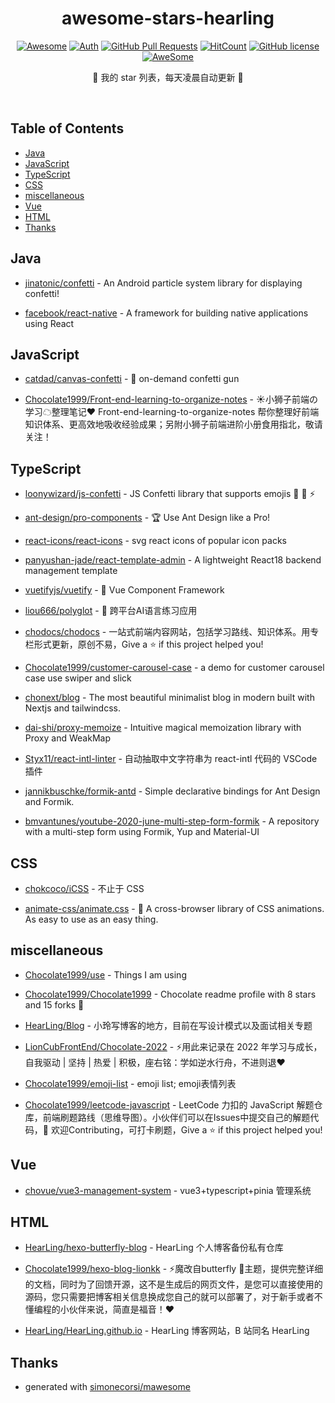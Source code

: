 <div align="center">

# awesome-stars-hearling

[![Awesome](https://awesome.re/badge.svg)](https://awesome.re)
[![Auth](https://img.shields.io/badge/Auth-HearLing-ff69b4?logo=github)](https://github.com/HearLing)
[![GitHub Pull
Requests](https://img.shields.io/github/stars/HearLing/awesome-stars-HearLing?logo=Undertale)](https://github.com/HearLing/awesome-stars-hearling/stargazers)
[![HitCount](https://views.whatilearened.today/views/github/HearLing/awesome-stars-HearLing.svg)](https://github.com/HearLing/awesome-stars-HearLing)
[![GitHub
license](https://img.shields.io/github/license/HearLing/awesome-stars-hearling)](https://github.com/HearLing/awesome-stars-hearling/blob/main/LICENSE)
[![AweSome](https://img.shields.io/badge/Awesome-hearLing-c780fa?logo=Awesome-Lists)](https://github.com/HearLing/awesome-stars-hearling#readme)

🤩 我的 star 列表，每天凌晨自动更新 🤩

</div><br>

## Table of Contents

*   [Java](#java)
*   [JavaScript](#javascript)
*   [TypeScript](#typescript)
*   [CSS](#css)
*   [miscellaneous](#miscellaneous)
*   [Vue](#vue)
*   [HTML](#html)
*   [Thanks](#thanks)

## Java

*   [jinatonic/confetti](https://github.com/jinatonic/confetti) - An Android particle system library for displaying confetti!

*   [facebook/react-native](https://github.com/facebook/react-native) - A framework for building native applications using React

## JavaScript

*   [catdad/canvas-confetti](https://github.com/catdad/canvas-confetti) - 🎉 on-demand confetti gun

*   [Chocolate1999/Front-end-learning-to-organize-notes](https://github.com/Chocolate1999/Front-end-learning-to-organize-notes) - ☀小狮子前端の学习☁整理笔记❤   Front-end-learning-to-organize-notes 帮你整理好前端知识体系、更高效地吸收经验成果；另附小狮子前端进阶小册食用指北，敬请关注！

## TypeScript

*   [loonywizard/js-confetti](https://github.com/loonywizard/js-confetti) - JS Confetti library that supports emojis 🦄 🎉 ⚡️

*   [ant-design/pro-components](https://github.com/ant-design/pro-components) - 🏆 Use Ant Design like a Pro!

*   [react-icons/react-icons](https://github.com/react-icons/react-icons) - svg react icons of popular icon packs

*   [panyushan-jade/react-template-admin](https://github.com/panyushan-jade/react-template-admin) - A lightweight React18 backend management template

*   [vuetifyjs/vuetify](https://github.com/vuetifyjs/vuetify) - 🐉 Vue Component Framework

*   [liou666/polyglot](https://github.com/liou666/polyglot) - 🤖️ 跨平台AI语言练习应用

*   [chodocs/chodocs](https://github.com/chodocs/chodocs) - 一站式前端内容网站，包括学习路线、知识体系。用专栏形式更新，原创不易，Give a ⭐️ if this project helped you!

*   [Chocolate1999/customer-carousel-case](https://github.com/Chocolate1999/customer-carousel-case) - a demo for customer carousel case  use swiper and slick

*   [chonext/blog](https://github.com/chonext/blog) - The most beautiful minimalist blog in modern built with Nextjs and tailwindcss.

*   [dai-shi/proxy-memoize](https://github.com/dai-shi/proxy-memoize) - Intuitive magical memoization library with Proxy and WeakMap

*   [Styx11/react-intl-linter](https://github.com/Styx11/react-intl-linter) - 自动抽取中文字符串为 react-intl 代码的 VSCode 插件

*   [jannikbuschke/formik-antd](https://github.com/jannikbuschke/formik-antd) - Simple declarative bindings for Ant Design and Formik.

*   [bmvantunes/youtube-2020-june-multi-step-form-formik](https://github.com/bmvantunes/youtube-2020-june-multi-step-form-formik) - A repository with a multi-step form using Formik, Yup and Material-UI

## CSS

*   [chokcoco/iCSS](https://github.com/chokcoco/iCSS) - 不止于 CSS

*   [animate-css/animate.css](https://github.com/animate-css/animate.css) - 🍿 A cross-browser library of CSS animations. As easy to use as an easy thing.

## miscellaneous

*   [Chocolate1999/use](https://github.com/Chocolate1999/use) - Things I am using

*   [Chocolate1999/Chocolate1999](https://github.com/Chocolate1999/Chocolate1999) - Chocolate readme profile with 8 stars and 15 forks 🌟

*   [HearLing/Blog](https://github.com/HearLing/Blog) - 小玲写博客的地方，目前在写设计模式以及面试相关专题

*   [LionCubFrontEnd/Chocolate-2022](https://github.com/LionCubFrontEnd/Chocolate-2022) - ⚡用此来记录在 2022 年学习与成长，自我驱动 | 坚持 | 热爱 | 积极，座右铭：学如逆水行舟，不进则退❤️

*   [Chocolate1999/emoji-list](https://github.com/Chocolate1999/emoji-list) - emoji list; emoji表情列表

*   [Chocolate1999/leetcode-javascript](https://github.com/Chocolate1999/leetcode-javascript) - LeetCode 力扣的 JavaScript 解题仓库，前端刷题路线（思维导图）。小伙伴们可以在Issues中提交自己的解题代码，🤝 欢迎Contributing，可打卡刷题，Give a ⭐️ if this project helped you!

## Vue

*   [chovue/vue3-management-system](https://github.com/chovue/vue3-management-system) - vue3+typescript+pinia 管理系统

## HTML

*   [HearLing/hexo-butterfly-blog](https://github.com/HearLing/hexo-butterfly-blog) - HearLing 个人博客备份私有仓库

*   [Chocolate1999/hexo-blog-lionkk](https://github.com/Chocolate1999/hexo-blog-lionkk) - :zap:魔改自butterfly :butterfly:主题，提供完整详细的文档，同时为了回馈开源，这不是生成后的网页文件，是您可以直接使用的源码，您只需要把博客相关信息换成您自己的就可以部署了，对于新手或者不懂编程的小伙伴来说，简直是福音！:heart:

*   [HearLing/HearLing.github.io](https://github.com/HearLing/HearLing.github.io) - HearLing 博客网站，B 站同名 HearLing

## Thanks

*   generated with [simonecorsi/mawesome](https://github.com/simonecorsi/mawesome)

